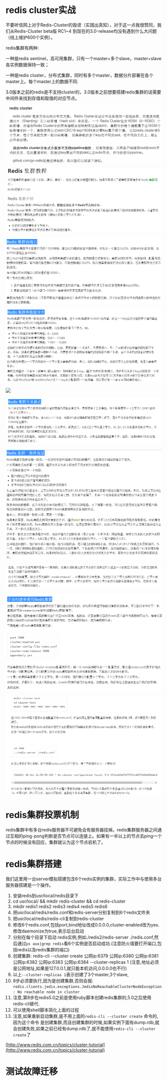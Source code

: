 # redis cluster实战

不要听信网上对于Redis-Cluster的毁谤（实践出真知），对于这一点我很赞同，我们从Redis-Cluster beta版 RC1~4 到现在的3.0-release均没有遇到什么大问题（线上维护600个实例）。

redis集群有两种:

一种是redis sentinel，高可用集群，只有一个master+多个slave，master+slave各实例数据保持一致；

一种是redis cluster，分布式集群，同时有多个master，数据分片部署在各个master上。每个master上的数据不同.

3.0版本之前的redis是不支持cluster的，3.0版本之前想要搭建redis集群的话需要中间件来找到存值和取值的对应节点。

![](pics/redis-cluster.png)

![](pics/Redis%20集群介绍.png)

![](pics/Redis%20集群的端口.png)

![](pics/Redis%20集群和数据分片.png)

![](http://mmsns.qpic.cn/mmsns/hvUCbRic69sCnWFZpmRAcZU0tpQYYgr6mPL3pFMVBqibjG1mVzObnibcA/0?wx_lazy=1)

![](pics/Redis%20集群主从模式.png)

![](pics/Redis%20集群一致性保证.png)

![](pics/Redis%20集群一致性保证02.png)

![](pics/手动创建和使用Redis集群.png)

![](pics/手动创建和使用Redis集群02.png)

# redis集群投票机制

redis集群中有多台redis服务器不可避免会有服务器挂掉。redis集群服务器之间通过互相的ping-pong判断是否节点可以连接上。如果有一半以上的节点去ping一个节点的时候没有回应，集群就认为这个节点宕机了。

# redis集群搭建

我们这里用一台server模拟搭建包含6个redis实例的集群，实际工作中与使用多台服务器搭建是一个操作。

1. 安装redis到usr/local/redis目录下
2. cd usr/local/ && mkdir redis-cluster && cd redis-cluster
3. mkdir redis1 redis2 redis3 redis4 redis5 redis6
4. 把usr/local/redis/redis.conf和redis-server分别复制到6个redis文件夹
5. 把usr/local/redis/redis-cli复制到redis-cluster
6. 修改6个redis.conf,包括port,bind地址改成0.0.0.0,cluster-enabled改为yes.修改daemonize为true,表示后台启动
7. 分别在每个目录下启动 redis实例,例如./redis2/redis-server ./redis.conf,然后通过`ps aux|grep redis`看6个实例是否启动成功.(注意防火墙要打开端口,包括redis以及redis集群的端口)
8. 创建集群: redis-cli --cluster create 公网ip:6379 公网ip:6380 公网ip:6381 公网ip:6382 公网ip:6383 公网ip:6384 --cluster-replicas 1 (注意,地址必须是公网地址,如果是127.0.0.1,就只能本机访问,0.0.0.0也不行)
9. 以上`--cluster-replicas 1`表示创建了3个master,3个slave,
10. 8步必须要执行,因为是创建集群,否则会报: `redis.clients.jedis.exceptions.JedisNoReachableClusterNodeException: No reachable node in cluster`
11. 注意,第8步在redis5.0之前是使用ruby脚本创建redis集群的,5.0之后使用redis-cli替代.
12. 可以使用shell脚本简化上面的过程
13. 注意,如果重新启动集群,是不用上面的`redis-cli --cluster create` 命令的,因为这个命令 是创建集群,而且创建集群的时候,如果实例下面有dump.rdb,就会创建失败,如果之前已经有dump.rdb了,就不能使用`redis-cli --cluster create`了

[http://www.redis.com.cn/topics/cluster-tutorial](http://www.redis.com.cn/topics/cluster-tutorial)

# 测试故障迁移
